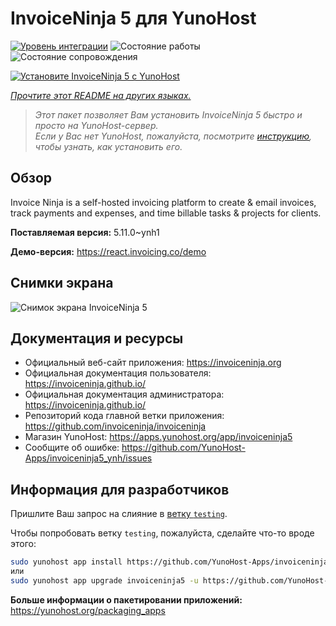 <!--
Важно: этот README был автоматически сгенерирован <https://github.com/YunoHost/apps/tree/master/tools/readme_generator>
Он НЕ ДОЛЖЕН редактироваться вручную.
-->

# InvoiceNinja 5 для YunoHost

[![Уровень интеграции](https://apps.yunohost.org/badge/integration/invoiceninja5)](https://ci-apps.yunohost.org/ci/apps/invoiceninja5/)
![Состояние работы](https://apps.yunohost.org/badge/state/invoiceninja5)
![Состояние сопровождения](https://apps.yunohost.org/badge/maintained/invoiceninja5)

[![Установите InvoiceNinja 5 с YunoHost](https://install-app.yunohost.org/install-with-yunohost.svg)](https://install-app.yunohost.org/?app=invoiceninja5)

*[Прочтите этот README на других языках.](./ALL_README.md)*

> *Этот пакет позволяет Вам установить InvoiceNinja 5 быстро и просто на YunoHost-сервер.*  
> *Если у Вас нет YunoHost, пожалуйста, посмотрите [инструкцию](https://yunohost.org/install), чтобы узнать, как установить его.*

## Обзор

Invoice Ninja is a self-hosted invoicing platform to create & email invoices, track payments and expenses, and time billable tasks & projects for clients.


**Поставляемая версия:** 5.11.0~ynh1

**Демо-версия:** <https://react.invoicing.co/demo>

## Снимки экрана

![Снимок экрана InvoiceNinja 5](./doc/screenshots/Create-Invoices-in-Seconds.png)

## Документация и ресурсы

- Официальный веб-сайт приложения: <https://invoiceninja.org>
- Официальная документация пользователя: <https://invoiceninja.github.io/>
- Официальная документация администратора: <https://invoiceninja.github.io/>
- Репозиторий кода главной ветки приложения: <https://github.com/invoiceninja/invoiceninja>
- Магазин YunoHost: <https://apps.yunohost.org/app/invoiceninja5>
- Сообщите об ошибке: <https://github.com/YunoHost-Apps/invoiceninja5_ynh/issues>

## Информация для разработчиков

Пришлите Ваш запрос на слияние в [ветку `testing`](https://github.com/YunoHost-Apps/invoiceninja5_ynh/tree/testing).

Чтобы попробовать ветку `testing`, пожалуйста, сделайте что-то вроде этого:

```bash
sudo yunohost app install https://github.com/YunoHost-Apps/invoiceninja5_ynh/tree/testing --debug
или
sudo yunohost app upgrade invoiceninja5 -u https://github.com/YunoHost-Apps/invoiceninja5_ynh/tree/testing --debug
```

**Больше информации о пакетировании приложений:** <https://yunohost.org/packaging_apps>
